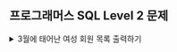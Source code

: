 ## 프로그래머스 SQL Level 2 문제

<details>
<summary>3월에 태어난 여성 회원 목록 출력하기</summary>

- https://school.programmers.co.kr/learn/courses/30/lessons/131120
```sql
SELECT      MEMBER_ID, MEMBER_NAME, GENDER, DATE_FORMAT(DATE_OF_BIRTH, '%Y-%m-%d') AS DATE_OF_BIRTH
FROM        MEMBER_PROFILE
WHERE       GENDER = 'W'
AND         MONTH(DATE_OF_BIRTH) = 3
AND         TLNO IS NOT NULL
ORDER BY    MEMBER_ID;
```
</details>